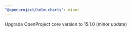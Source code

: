 ```yaml
---
"@openproject/helm-charts": minor
---
```


Upgrade OpenProject core version to 15.1.0 (minor update)
